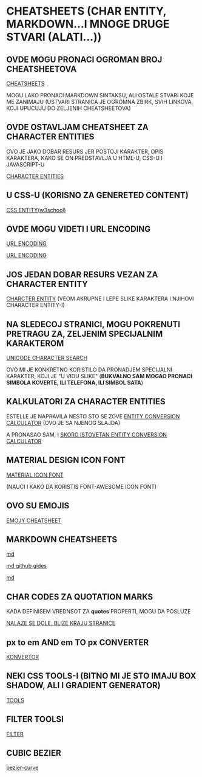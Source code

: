 # CHEATSHEETS (CHAR ENTITY, MARKDOWN...I MNOGE DRUGE STVARI (ALATI...))

## OVDE MOGU PRONACI OGROMAN BROJ CHEATSHEETOVA

[CHEATSHEETS](http://www.cheat-sheets.org/)

MOGU LAKO PRONACI MARKDOWN SINTAKSU, ALI OSTALE STVARI KOJE ME ZANIMAJU (USTVARI STRANICA JE OGROMNA ZBIRK, SVIH LINKOVA, KOJI UPUCUJU DO ZELJENIH CHEATSHEETOVA)

## OVDE OSTAVLJAM CHEATSHEET ZA CHARACTER ENTITIES

OVO JE JAKO DOBAR RESURS JER POSTOJI KARAKTER, OPIS KARAKTERA, KAKO SE ON PREDSTAVLJA U HTML-U, CSS-U I JAVASCRIPT-U

[CHARACTER ENTITIES](https://brajeshwar.github.io/entities/)

## U CSS-U (KORISNO ZA GENERETED CONTENT)

[CSS ENTITY(w3school)](https://www.w3schools.com/cssref/css_entities.asp)

## OVDE MOGU VIDETI I URL ENCODING

[URL ENCODING](http://www.cheat-sheets.org/sites/html.su/urlencoding.html)

[URL ENCODING](https://www.w3schools.com/tags/ref_urlencode.asp)

## JOS JEDAN DOBAR RESURS VEZAN ZA CHARACTER ENTITY

[CHARCTER ENTITY](https://dev.w3.org/html5/html-author/charref) (VEOM AKRUPNE I LEPE SLIKE KARAKTERA I NJIHOVI CHARACTER ENTITY-I)

## NA SLEDECOJ STRANICI, MOGU POKRENUTI PRETRAGU ZA, ZELJENIM SPECIJALNIM KARAKTEROM

[UNICODE CHARACTER SEARCH](http://www.fileformat.info/info/unicode/char/search.htm)

OVO MI JE KONKRETNO KORISTILO DA PRONADJEM SPECIJALNI KARAKTER, KOJI JE "U VIDU SLIKE" (**BUKVALNO SAM MOGAO PRONACI SIMBOLA KOVERTE, ILI TELEFONA, ILI SIMBOL SATA**)

## KALKULATORI ZA CHARACTER ENTITIES

ESTELLE JE NAPRAVILA NESTO STO SE ZOVE [ENTITY CONVERSION CALCULATOR](https://estelle.github.io/cssmastery/generated/#slide27) (OVO JE SA NJENOG SLAJDA)

A PRONASAO SAM, I [SKORO ISTOVETAN ENTITY CONVERSION CALCULATOR](https://www.evotech.net/articles/testjsentities.html)

## MATERIAL DESIGN ICON FONT

[MATERIAL ICON FONT](https://material.io/tools/icons/?icon=contact_mail&style=baseline)

(NAUCI I KAKO DA KORISTIS FONT-AWESOME ICON FONT)

## OVO SU EMOJIS

[EMOJY CHEATSHEET](https://www.webfx.com/tools/emoji-cheat-sheet/)

## MARKDOWN CHEATSHEETS

[md](https://github.com/adam-p/markdown-here/wiki/Markdown-Cheatsheet)

[md github gides](https://guides.github.com/pdfs/markdown-cheatsheet-online.pdf)

[md](https://www.markdownguide.org/cheat-sheet/)

## CHAR CODES ZA QUOTATION MARKS

KADA DEFINISEM VREDNSOT ZA **quotes** PROPERTI, MOGU DA POSLUZE

[NALAZE SE DOLE, BLIZE KRAJU STRANICE](https://www.w3schools.com/cssref/pr_gen_quotes.asp)

## px to em AND em TO px CONVERTER

[KONVERTOR](https://www.w3schools.com/tags/ref_pxtoemconversion.asp)

## NEKI CSS TOOLS-I (BITNO MI JE STO IMAJU BOX SHADOW, ALI I GRADIENT GENERATOR)

[TOOLS](https://www.cssmatic.com/box-shadow)

## FILTER TOOLSI

[FILTER](http://html5-demos.appspot.com/static/css/filters/index.html)

## CUBIC BEZIER

[bezier-curve](http://cubic-bezier.com/#.17,.67,.83,.67)
